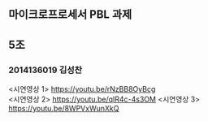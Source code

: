 ## 마이크로프로세서 PBL 과제
## 5조
### 2014136019 김성찬
<시연영상 1>
https://youtu.be/rNzBB8OyBcg <br>
<시연영상 2>
https://youtu.be/qIR4c-4s3OM
<시연영상 3>
https://youtu.be/8WPVxWunXkQ
